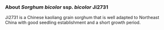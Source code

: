 ### About *Sorghum bicolor* ssp. *bicolor* Ji2731
Ji2731 is a Chinese kaoliang grain sorghum that is well adapted to Northeast China with good seedling establishment and a short growth period.
